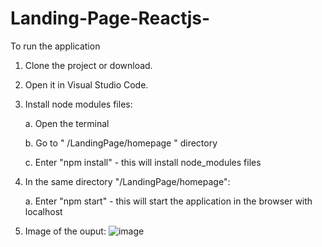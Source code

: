 # Landing-Page-Reactjs-

To run the application
1. Clone the project or download.
2. Open it in Visual Studio Code.
3. Install node modules files:
   
    a. Open the terminal
   
    b. Go to " /LandingPage/homepage " directory
   
    c. Enter "npm install" - this will install node_modules files
   
6. In the same directory "/LandingPage/homepage":
   
    a. Enter "npm start" - this will start the application in the browser with localhost

8. Image of the ouput:
   ![image](https://github.com/Mrunalihire/Landing-Page-Reactjs-/assets/147635358/2fdef909-38da-4a39-b9b2-7ecb9bf5ede2)

